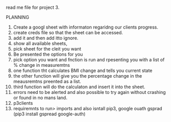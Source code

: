 read me file for project 3.

PLANNING
1. Create a googl sheet with informaton regaridng our clients progress. 
2. create creds file so that the sheet can be accessed.
3. add it and then add itto ignore.
4. show all available sheets,
5. pick sheet for the cleit you want
6. Be presented the options for you
7. pick option you want and fnction is run and rpesenting you with a list of % change in measuremtns
8. one function tht calculates BMI change and tells you current state
9. the other function will give you the percentage change in the meausremtns preented as a list. 
10. third function will do the calculaton and insert it into the sheet. 
11. errors need to be alerted and also possible to try again without crashing or found in no mans land.
12. p3clients
13. requiremnts to run> imports and also isntall pip3, google ouath gsprad (pip3 install gspread google-auth)


